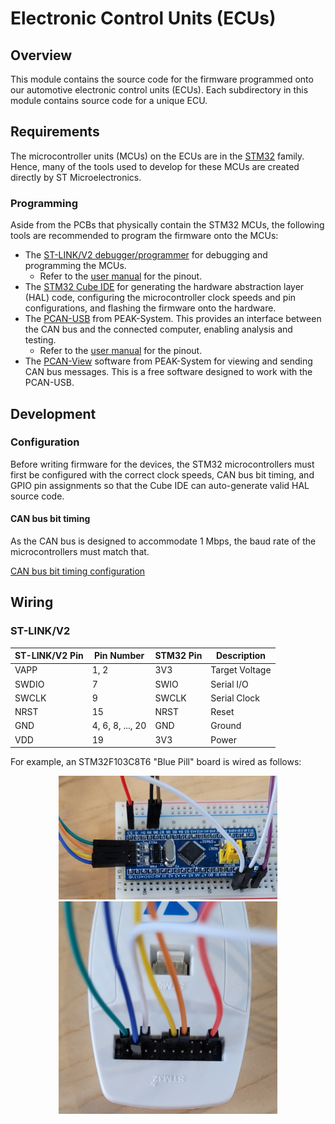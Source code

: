 # Electronic Control Units (ECUs)

## Overview

This module contains the source code for the firmware programmed onto our
automotive electronic control units (ECUs). Each subdirectory in this module
contains source code for a unique ECU.

## Requirements

The microcontroller units (MCUs) on the ECUs are in the [STM32](https://www.st.com/en/microcontrollers-microprocessors/stm32-32-bit-arm-cortex-mcus.html)
family. Hence, many of the tools used to develop for these MCUs are created directly by ST Microelectronics.

### Programming

Aside from the PCBs that physically contain the STM32 MCUs, the following tools
are recommended to program the firmware onto the MCUs:

- The [ST-LINK/V2 debugger/programmer](https://www.st.com/en/development-tools/st-link-v2.html) for debugging and programming the MCUs.
  - Refer to the [user manual](https://www.st.com/resource/en/user_manual/um1075-stlinkv2-incircuit-debuggerprogrammer-for-stm8-and-stm32-stmicroelectronics.pdf) for the pinout.
- The [STM32 Cube IDE](https://www.st.com/en/development-tools/stm32cubeide.html)
  for generating the hardware abstraction layer (HAL) code, configuring the microcontroller clock speeds and pin configurations, and flashing the firmware onto the hardware.
- The [PCAN-USB](https://www.peak-system.com/PCAN-USB.199.0.html?L=1) from PEAK-System. This provides an interface between the CAN bus and the connected computer, enabling analysis and testing.
  - Refer to the [user manual](https://www.peak-system.com/produktcd/Pdf/English/PCAN-USB_UserMan_eng.pdf) for the pinout.
- The [PCAN-View](https://www.peak-system.com/PCAN-View.242.0.html?L=1) software from PEAK-System for viewing and sending CAN bus messages. This is a free software designed to work with the PCAN-USB.

## Development

### Configuration

Before writing firmware for the devices, the STM32 microcontrollers must first be configured with the correct clock speeds, CAN bus bit timing, and GPIO pin assignments so that the Cube IDE can auto-generate valid HAL source code. 

#### CAN bus bit timing

As the CAN bus is designed to accommodate 1 Mbps, the baud rate of the microcontrollers must match that.

[CAN bus bit timing configuration](https://community.st.com/t5/stm32-mcus-products/stm32f103c8t6-blue-pill-can-does-not-work/td-p/66829)

## Wiring

### ST-LINK/V2

| ST-LINK/V2 Pin | Pin Number | STM32 Pin | Description |
|-|-|-|-|
| VAPP | 1, 2 | 3V3 | Target Voltage |
| SWDIO | 7 | SWIO | Serial I/O |
| SWCLK | 9 | SWCLK | Serial Clock |
| NRST | 15 | NRST | Reset |
| GND | 4, 6, 8, ..., 20 | GND | Ground |
| VDD | 19 | 3V3 | Power |

For example, an STM32F103C8T6 "Blue Pill" board is wired as follows:

<p align="center">
  <img src="assets/images/stlink_wiring_bluepill.jpg"  width="350px"/>
  <img src="assets/images/stlink_pinout.jpg"  width="350px"/>
</p>


